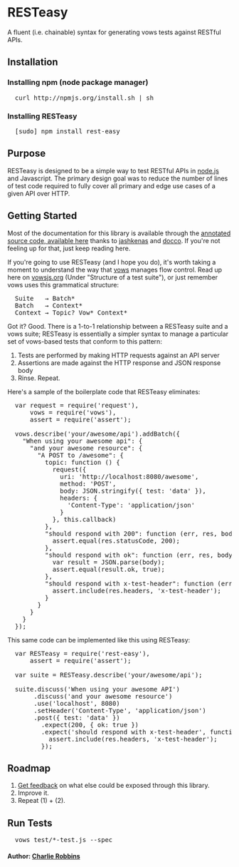 # RESTeasy

A fluent (i.e. chainable) syntax for generating vows tests against RESTful APIs.

## Installation

### Installing npm (node package manager)
<pre>
  curl http://npmjs.org/install.sh | sh
</pre>

### Installing RESTeasy
<pre>
  [sudo] npm install rest-easy
</pre>

## Purpose
RESTeasy is designed to be a simple way to test RESTful APIs in [node.js][0] and Javascript. The primary design goal was to reduce the number of lines of test code required to fully cover all primary and edge use cases of a given API over HTTP. 

## Getting Started
Most of the documentation for this library is available through the [annotated source code, available here][1] thanks to [jashkenas][2] and [docco][3]. If you're not feeling up for that, just keep reading here. 

If you're going to use RESTeasy (and I hope you do), it's worth taking a moment to understand the way that [vows][4] manages flow control. Read up here on [vowsjs.org][4] (Under "Structure of a test suite"), or just remember vows uses this grammatical structure:

<pre>
  Suite   → Batch*
  Batch   → Context*
  Context → Topic? Vow* Context*
</pre> 

Got it? Good. There is a 1-to-1 relationship between a RESTeasy suite and a vows suite; RESTeasy is essentially a simpler syntax to manage a particular set of vows-based tests that conform to this pattern:

1. Tests are performed by making HTTP requests against an API server
2. Assertions are made against the HTTP response and JSON response body
3. Rinse. Repeat.

Here's a sample of the boilerplate code that RESTeasy eliminates:

<pre>
  var request = require('request'),
      vows = require('vows'),
      assert = require('assert');
  
  vows.describe('your/awesome/api').addBatch({
    "When using your awesome api": {
      "and your awesome resource": {
        "A POST to /awesome": {
          topic: function () {
            request({
              uri: 'http://localhost:8080/awesome',
              method: 'POST',
              body: JSON.stringify({ test: 'data' }),
              headers: {
                'Content-Type': 'application/json'
              }
            }, this.callback)
          },
          "should respond with 200": function (err, res, body) {
            assert.equal(res.statusCode, 200);
          },
          "should respond with ok": function (err, res, body) {
            var result = JSON.parse(body);
            assert.equal(result.ok, true);
          },
          "should respond with x-test-header": function (err, res, body) {
            assert.include(res.headers, 'x-test-header');
          }
        }
      }
    }
  });
</pre>

This same code can be implemented like this using RESTeasy:

<pre>
  var RESTeasy = require('rest-easy'),
      assert = require('assert');
      
  var suite = RESTeasy.describe('your/awesome/api');
  
  suite.discuss('When using your awesome API')
       .discuss('and your awesome resource')
       .use('localhost', 8080)
       .setHeader('Content-Type', 'application/json')
       .post({ test: 'data' })
         .expect(200, { ok: true })
         .expect('should respond with x-test-header', function (err, res, body) {
           assert.include(res.headers, 'x-test-header');
         });
</pre>

## Roadmap

1. [Get feedback][5] on what else could be exposed through this library.
2. Improve it.
3. Repeat (1) + (2).

## Run Tests
<pre>
  vows test/*-test.js --spec
</pre>

#### Author: [Charlie Robbins](http://nodejitsu.com)

[0]: http://nodejs.org
[1]: http://indexzero.github.com/rest-easy
[2]: http://github.com/jashkenas
[3]: http://github.com/jashkenas/docco
[4]: http://vowsjs.org
[5]: http://github.com/indexzero/rest-easy/issues
